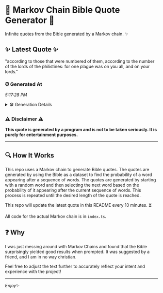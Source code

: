 # 📖 Markov Chain Bible Quote Generator 📖

Infinite quotes from the Bible generated by a Markov chain. ✨

## ✨ Latest Quote ✨
"according to those that were numbered of them, according to the number of the lords of the philistines: for one plague was on you all, and on your lords."

### ⏰ Generated At
*5:17:28 PM*

<details>
    <summary>🛠️ Generation Details</summary>
    <p>
        <strong>🌱 Seed:</strong> according<br>
        <strong>🔄 Iterations:</strong> 28<br>
        <strong>📜 Context History:</strong><br>[ according ]: to<br>[ according, to ]: those<br>[ according, to, those ]: that<br>[ according, to, those, that ]: were<br>[ according, to, those, that, were ]: numbered<br>[ according, to, those, that, were, numbered ]: of<br>[ to, those, that, were, numbered, of ]: them,<br>[ those, that, were, numbered, of, them, ]: according<br>[ that, were, numbered, of, them,, according ]: to<br>[ were, numbered, of, them,, according, to ]: the<br>[ numbered, of, them,, according, to, the ]: number<br>[ of, them,, according, to, the, number ]: of<br>[ them,, according, to, the, number, of ]: the<br>[ according, to, the, number, of, the ]: lords<br>[ to, the, number, of, the, lords ]: of<br>[ the, number, of, the, lords, of ]: the<br>[ number, of, the, lords, of, the ]: philistines:<br>[ of, the, lords, of, the, philistines: ]: for<br>[ the, lords, of, the, philistines:, for ]: one<br>[ lords, of, the, philistines:, for, one ]: plague<br>[ of, the, philistines:, for, one, plague ]: was<br>[ the, philistines:, for, one, plague, was ]: on<br>[ philistines:, for, one, plague, was, on ]: you<br>[ for, one, plague, was, on, you ]: all,<br>[ one, plague, was, on, you, all, ]: and<br>[ plague, was, on, you, all,, and ]: on<br>[ was, on, you, all,, and, on ]: your<br>[ on, you, all,, and, on, your ]: lords.<br>
    </p>
</details>

### ⚠️ Disclaimer ⚠️
**This quote is generated by a program and is not to be taken seriously. It is purely for entertainment purposes.**

---

## 🔍 How It Works

This repo uses a Markov chain to generate Bible quotes. The quotes are generated by using the Bible as a dataset to find the probability of a word appearing after a sequence of words. The quotes are generated by starting with a random word and then selecting the next word based on the probability of it appearing after the current sequence of words. This process is repeated until the desired length of the quote is reached.

This repo will update the latest quote in this README every 10 minutes. ⏳

All code for the actual Markov chain is in `index.ts`.

## ❓ Why

I was just messing around with Markov Chains and found that the Bible surprisingly yielded good results when prompted. 
It was suggested by a friend, and I am in no way christian.

Feel free to adjust the text further to accurately reflect your intent and experience with the project!

---

*Enjoy*✨

